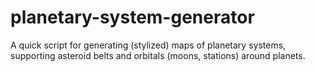 # planetary-system-generator
A quick script for generating (stylized) maps of planetary systems, supporting asteroid belts and orbitals (moons, stations) around planets.
